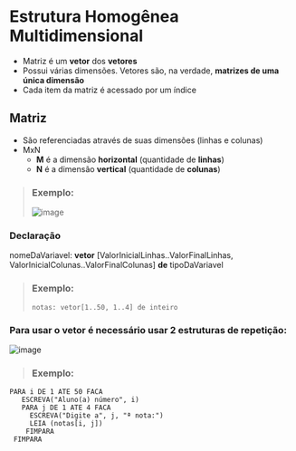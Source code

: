 # Estrutura Homogênea Multidimensional

- Matriz é um **vetor** dos **vetores**
- Possui várias dimensões. Vetores são, na verdade, **matrizes de uma única dimensão**
- Cada item da matriz é acessado por um índice

## Matriz
- São referenciadas através de suas dimensões (linhas e colunas)
- MxN
  - **M** é a dimensão **horizontal** (quantidade de **linhas**)
  - **N** é a dimensão **vertical** (quantidade de **colunas**)
> ### Exemplo:
> 
> ![image](https://user-images.githubusercontent.com/87860884/164011313-96d67e20-9c99-4427-a131-dd0cfbd863c5.png)

### Declaração

nomeDaVariavel: **vetor** [ValorInicialLinhas..ValorFinalLinhas, ValorInicialColunas..ValorFinalColunas] **de** tipoDaVariavel
> ### Exemplo:
> `notas: vetor[1..50, 1..4] de inteiro`

### Para usar o vetor é necessário usar 2 estruturas de repetição:

![image](https://user-images.githubusercontent.com/87860884/164013841-14318cfc-a03f-4f5f-9fba-598adaab91d6.png)

> ### Exemplo:

```
PARA i DE 1 ATE 50 FACA
   ESCREVA("Aluno(a) número", i)
   PARA j DE 1 ATE 4 FACA
     ESCREVA("Digite a", j, "ª nota:")
     LEIA (notas[i, j])
    FIMPARA
 FIMPARA
 ```
